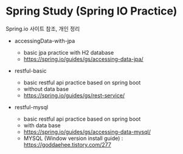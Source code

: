 Spring Study (Spring IO Practice)
==========================================================================================
Spring.io 사이트 참조, 개인 정리

* accessingData-with-jpa
    * basic jpa practice with H2 database
    * https://spring.io/guides/gs/accessing-data-jpa/

* restful-basic
    * basic restful api practice based on spring boot
    * without data base
    * https://spring.io/guides/gs/rest-service/

* restful-mysql
    * basic restful api practice based on spring boot
    * with data base
    * https://spring.io/guides/gs/accessing-data-mysql/
    * MYSQL (Window version install guide) : https://goddaehee.tistory.com/277